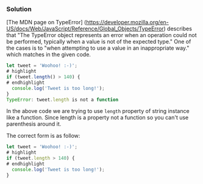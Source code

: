 ### Solution

[The MDN page on TypeError] (https://developer.mozilla.org/en-US/docs/Web/JavaScript/Reference/Global_Objects/TypeError) describes that "The TypeError object represents an error when an operation could not be performed, typically when a value is not of the expected type." One of the cases is to "when attempting to use a value in an inappropriate way." which matches in the given code.

```JavaScript 
let tweet = 'Woohoo! :-)';
# highlight
if (tweet.length() > 140) {
# endhighlight
  console.log('Tweet is too long!');
}
TypeError: tweet.length is not a function
```
In the above code we are trying to use `length` property of string instance like a function. Since length is a property not a function so you can't use parenthesis around it. 

The correct form is as follow:
```JavaScript
let tweet = 'Woohoo! :-)';
# highlight
if (tweet.length > 140) {
# endhighlight
  console.log('Tweet is too long!');
}
```
